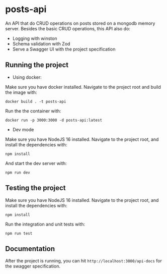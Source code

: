 # posts-api

An API that do CRUD operations on posts stored on a mongodb memory server.
Besides the basic CRUD operations, this API also do:

- Logging with winston
- Schema validation with Zod
- Serve a Swagger UI with the project specification

## Running the project

- Using docker:

Make sure you have docker installed. 
Navigate to the project root and build the image with:

````
docker build . -t posts-api
````

Run the the container with:

````
docker run -p 3000:3000 -d posts-api:latest
````
- Dev mode

Make sure you have NodeJS 16 installed.
Navigate to the project root, and install the dependencies with:

````
npm install
````

And start the dev server with:

````
npm run dev
````

## Testing the project

Make sure you have NodeJS 16 installed.
Navigate to the project root, and install the dependencies with:

````
npm install
````

Run the integration and unit tests with:

````
npm run test
````

## Documentation

After the project is running, you can hit <code>http://localhost:3000/api-docs</code> for the swagger specification.